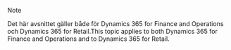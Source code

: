 > [!NOTE]
> <span data-ttu-id="3c73d-101">Det här avsnittet gäller både för Dynamics 365 for Finance and Operations och Dynamics 365 for Retail.</span><span class="sxs-lookup"><span data-stu-id="3c73d-101">This topic applies to both Dynamics 365 for Finance and Operations and to Dynamics 365 for Retail.</span></span> 